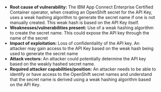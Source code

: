 - **Root cause of vulnerability:** The IBM App Connect Enterprise Certified Container operator, when creating an OpenShift secret for the API Key, uses a weak hashing algorithm to generate the secret name if one is not manually created. This weak hash is based on the API Key itself.
- **Weaknesses/vulnerabilities present:** Use of a weak hashing algorithm to create the secret name. This could expose the API key through the name of the secret
- **Impact of exploitation:**  Loss of confidentiality of the API key. An attacker may gain access to the API Key based on the weak hash being used to generate the secret name
- **Attack vectors:**  An attacker could potentially determine the API key based on the weakly hashed secret name.
- **Required attacker capabilities/position:** An attacker needs to be able to identify or have access to the OpenShift secret names and understand that the secret name is derived using a weak hashing algorithm based on the API Key.